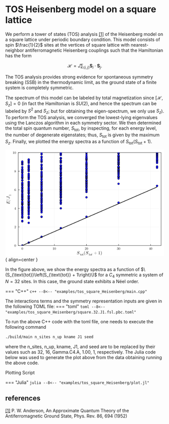 # TOS Heisenberg model on a square lattice

We perform a tower of states (TOS) analysis [[1]](#1) of the Heisenberg model on a square lattice under periodic boundary condition. This model consists of spin $\frac{1}{2}$ sites at the vertices of square lattice with nearest-neighbor antiferromagnetic Heisenberg couplings such that the Hamiltonian has the form

$$
\mathcal{H} = J\sum_{\langle i,j\rangle} \boldsymbol{S}_i \cdot \boldsymbol{S}_j.
$$

The TOS analysis provides strong evidence for spontaneous symmetry breaking (SSB) in the thermodynamic limit, as the ground state of a finite system is completely symmetric. 

The spectrum of this model can be labeled by total magnetization since $[\mathcal{H},S_z]=0$ (in fact the Hamiltonian is $SU(2)$, and hence the spectrum can be labeled by $S^2$ and $S_z$; but for obtaining the eigen-spectrum, we only use $S_z$). To perform the TOS analysis, we converged the lowest-lying eigenvalues using the Lanczos algorithm in each symmetry sector. We then determined the total spin quantum number, $S_{\text{tot}}$, by inspecting, for each energy level, the number of degenerate eigenstates; thus, $S_{\text{tot}}$ is given by the maximum $S_z$. Finally, we plotted the energy spectra as a function of $S_{\text{tot}}\left(S_{\text{tot}} + 1\right)$. 

![Image title](../img/outfile.square.32.J1.1.00.seed.1-n.png){ align=center }

In the figure above, we show the energy spectra as a function of $\(S_{\text{tot}}\left(S_{\text{tot}} + 1\right)\)$ for a $C_{4}$ symmetric a system of $N=32$ sites. In this case, the ground state exhibits a Néel order.

=== "C++"
	```c++
	--8<-- "examples/tos_square_Heisenberg/main.cpp"
	```

The interactions terms and the symmetry representation inputs are given in the following TOML file:
=== "toml"
	```toml
	--8<-- "examples/tos_square_Heisenberg/square.32.J1.fsl.pbc.toml"
	```


To run the above C++ code with the toml file, one needs to execute the following command 

``` bash
./build/main n_sites n_up kname J1 seed
```
where the n_sites, n_up, kname, J1, and seed are to be replaced by their values such as 32, 16, Gamma.C4.A, 1.00, 1, respectively. The Julia code below was used to generate the plot above from the data obtaining running the above code.
	
Plotting Script

=== "Julia"
	```julia
	--8<-- "examples/tos_square_Heisenberg/plot.jl"
	```



## references
<a id="1" href="https://journals.aps.org/pr/abstract/10.1103/PhysRev.86.694">[1]</a>
P. W. Anderson, An Approximate Quantum Theory of the Antiferromagnetic Ground State, Phys. Rev. 86, 694 (1952)